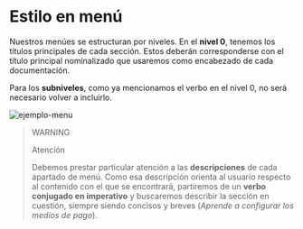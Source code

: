 # Estilo en menú

Nuestros menúes se estructuran por niveles. En el **nivel 0**, tenemos los títulos principales de cada sección. Estos deberán corresponderse con el título principal nominalizado que usaremos como encabezado de cada documentación. 

Para los **subniveles**, como ya mencionamos el verbo en el nivel 0, no será necesario volver a incluirlo. 

![ejemplo-menu](style-guide/ejemplo-menu-es.png)

> WARNING
>
> Atención
>
> Debemos prestar particular atención a las **descripciones** de cada apartado de menú. Como esa descripción orienta al usuario respecto al contenido con el que se encontrará, partiremos de un **verbo conjugado en imperativo** y buscaremos describir la sección en cuestión, siempre siendo concisos y breves (*Aprende a configurar los medios de pago*).


